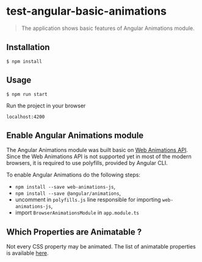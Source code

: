 # test-angular-basic-animations

> The application shows basic features of Angular Animations module.

## Installation

```
$ npm install
```

## Usage

```
$ npm run start
```

Run the project in your browser

```
localhost:4200
```

## Enable Angular Animations module

The Angular Animations module was built basic on [Web Animations API](https://developer.mozilla.org/en-US/docs/Web/API/Web_Animations_API).
Since the Web Animations API is not supported yet in most of the modern browsers, it is required to use polyfills, provided by Angular CLI.

To enable Angular Animations do the following steps:

- `npm install --save web-animations-js`,
- `npm install --save @angular/animations`,
- uncomment in `polyfills.js` line responsible for importing `web-animations-js`,
- import `BrowserAnimationsModule` in `app.module.ts`

## Which Properties are Animatable ?

Not every CSS property may be animated. The list of animatable properties is available [here](https://www.w3.org/TR/css3-transitions/#animatable-properties).

